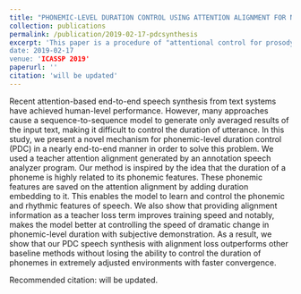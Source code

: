 ```yaml
---
title: "PHONEMIC-LEVEL DURATION CONTROL USING ATTENTION ALIGNMENT FOR NATURAL SPEECH SYNTHESIS"
collection: publications
permalink: /publication/2019-02-17-pdcsynthesis
excerpt: 'This paper is a procedure of "attentional control for prosody controllable speech synthesis"
date: 2019-02-17
venue: 'ICASSP 2019'
paperurl: ''
citation: 'will be updated'
---
```

Recent attention-based end-to-end speech synthesis from text systems have achieved human-level performance. However, many approaches cause a sequence-to-sequence model to generate only averaged results of the input text, making it difficult to control the duration of utterance. In this study, we present a novel mechanism for phonemic-level duration control (PDC) in a nearly end-to-end manner in order to solve this problem. We used a teacher attention alignment generated by an annotation speech analyzer program. Our method is inspired by the idea that the duration of a phoneme is highly related to its phonemic features. These phonemic features are saved on the attention alignment by adding duration embedding to it. This enables the model to learn and control the phonemic and rhythmic features of speech. We also show that providing alignment information as a teacher loss term improves training speed and notably, makes the model better at controlling the speed of dramatic change in phonemic-level duration with subjective demonstration. As a result, we show that our PDC speech synthesis with alignment loss outperforms other baseline methods without losing the ability to control the duration of phonemes in extremely adjusted environments with faster convergence.

Recommended citation: will be updated.
